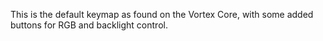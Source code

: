 This is the default keymap as found on the Vortex Core, with some added buttons for RGB and backlight control.
